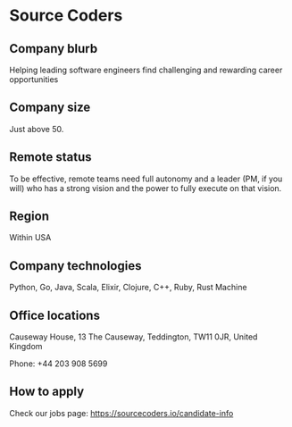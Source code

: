 # Source Coders

## Company blurb

Helping leading software engineers find challenging and rewarding career opportunities

## Company size

Just above 50.

## Remote status

To be effective, remote teams need full autonomy and a leader (PM, if you will) who has a strong vision and the power to fully execute on that vision.

## Region

Within USA

## Company technologies

Python, Go, Java, Scala, Elixir, Clojure, C++, Ruby, Rust Machine

## Office locations

Causeway House,
13 The Causeway,
Teddington, TW11 0JR,
United Kingdom

Phone: +44 203 908 5699

## How to apply

Check our jobs page: https://sourcecoders.io/candidate-info
